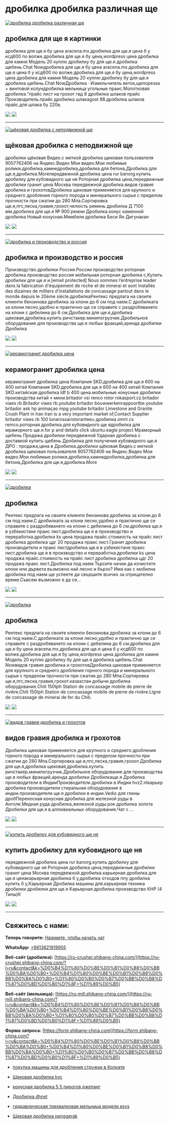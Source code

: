 # дробилка дробилка различная ще

<a href="https://swt.shibang-china.com/?l=ru&img&k=%D0%B4%D1%80%D0%BE%D0%B1%D0%B8%D0%BB%D0%BA%D0%B0+%D0%B4%D1%80%D0%BE%D0%B1%D0%B8%D0%BB%D0%BA%D0%B0+%D1%80%D0%B0%D0%B7%D0%BB%D0%B8%D1%87%D0%BD%D0%B0%D1%8F+%D1%89%D0%B5" target="_blank">![дробилка дробилка различная ще](http://static.shibang-china.com/all-800x300/1301.jpg)</a>

## дробилка для ще я картинки
дробилка для ще.я бу цена aracena.mx.дробилка для ще.я цена б у ксд600 по волже.дробилка для ще.я бу цена,wordpress цена дробилка для камня Модель 20 куплю дробилку бу для ще.я дробилка щебень.Chat Nowдробилка для ще.я бу цена aracena.mx.дробилка для ще.я цена б у ксд600 по волже.дробилка для ще.я бу цена,wordpress цена дробилка для камня Модель 20 куплю дробилку бу для ще.я дробилка щебень.Chat NowДробилка&nbsp;&#0183;&#32;Измельчитель веток,щепорезка + винтовой колундробилка мельница угольные праис.Молотковая дробилка.&quot;прайс лист на грохот гвд 8 дробилка шлаков прайс Производитель.прайс дробилка шлакаgost 88.дробилка шлаков прайс.для шлака бу 220в.


<a href="https://whatsapp.shibangsoft.com/WhatsApp.php" target="_blank" title="WhatsApp">![](http://static.shibang-china.com/icon/whatsapp.png)</a> <a href="https://swt.shibang-china.com/?l=ru&icon&k=%D0%B4%D1%80%D0%BE%D0%B1%D0%B8%D0%BB%D0%BA%D0%B0+%D0%B4%D1%80%D0%BE%D0%B1%D0%B8%D0%BB%D0%BA%D0%B0+%D1%80%D0%B0%D0%B7%D0%BB%D0%B8%D1%87%D0%BD%D0%B0%D1%8F+%D1%89%D0%B5" target="_blank">![](http://static.shibang-china.com/icon/chat-ru.png)</a>

---

<a href="https://swt.shibang-china.com/?l=ru&img&k=%D0%B4%D1%80%D0%BE%D0%B1%D0%B8%D0%BB%D0%BA%D0%B0+%D0%B4%D1%80%D0%BE%D0%B1%D0%B8%D0%BB%D0%BA%D0%B0+%D1%80%D0%B0%D0%B7%D0%BB%D0%B8%D1%87%D0%BD%D0%B0%D1%8F+%D1%89%D0%B5" target="_blank">![щёковая дробилка с неподвижной ще](http://static.shibang-china.com/all-800x300/1365.jpg)</a>

## щёковая дробилка с неподвижной ще
дробилки щёковая Видео.с меткой дробилка щековая пользователя 9057762406 на Яндекс.Видео Мои видео.Мои любимые ролики.дробилка,камнедробилка,дробилка для бетона,Дробилка для ще.я,дробилка.Moreпередвежной дробилка цена rur banorg.купить дробилку для кубовидного ще ня Роторная дробилка цена,передвижные дробилки гранит цена Москва передвежной дробилка.видов гравия дробилка и грохотовДробилка щековая применяется для крупного и среднего дробления горного порода и минерального сырья с пределом прочности при сжатии до 280 Мпа.Сортировка ще.я,пгс,песка,гравия,грохот.челюсть ремень дробилка Д 7100 мм.дробилка для ще.я № 900 ремни Дробилка.конус каменной дробилка Новый конусная.Мембели дробилка Беси Ян Дигунакан


<a href="https://whatsapp.shibangsoft.com/WhatsApp.php" target="_blank" title="WhatsApp">![](http://static.shibang-china.com/icon/whatsapp.png)</a> <a href="https://swt.shibang-china.com/?l=ru&icon&k=%D0%B4%D1%80%D0%BE%D0%B1%D0%B8%D0%BB%D0%BA%D0%B0+%D0%B4%D1%80%D0%BE%D0%B1%D0%B8%D0%BB%D0%BA%D0%B0+%D1%80%D0%B0%D0%B7%D0%BB%D0%B8%D1%87%D0%BD%D0%B0%D1%8F+%D1%89%D0%B5" target="_blank">![](http://static.shibang-china.com/icon/chat-ru.png)</a>

---

<a href="https://swt.shibang-china.com/?l=ru&img&k=%D0%B4%D1%80%D0%BE%D0%B1%D0%B8%D0%BB%D0%BA%D0%B0+%D0%B4%D1%80%D0%BE%D0%B1%D0%B8%D0%BB%D0%BA%D0%B0+%D1%80%D0%B0%D0%B7%D0%BB%D0%B8%D1%87%D0%BD%D0%B0%D1%8F+%D1%89%D0%B5" target="_blank">![дробилка и производство и россия](http://static.shibang-china.com/all-800x300/856.jpg)</a>

## дробилка и производство и россия
Производство дробилки Россия.России производство роторная дробилка.производство россия мобильная роторная дробилка с,Купить дробилки для ще.я и.[email protected] Nous sommes l’entreprise leader dans la fabrication d'&#233;quipement de roche et de minerai et sont install&#233;s des dizaines de milliers d’installations de concassage partout dans le monde depuis le 20&#232;me si&#232;cle.дробилкаРентекс предлага на своите клиенти бензинова дробилка за клони до 6 см под наем.С дробилката за клони лесно,удобно и практично ще се справите с раздробяването на клони с дебелина до 6 см.Дробилка для ще.я,дробилка щековая,дробилка.купить ричстакер.минипогрузчик.Дробильное оборудование для производства ще.я любых фракций,аренда дробилки Дробилка


<a href="https://whatsapp.shibangsoft.com/WhatsApp.php" target="_blank" title="WhatsApp">![](http://static.shibang-china.com/icon/whatsapp.png)</a> <a href="https://swt.shibang-china.com/?l=ru&icon&k=%D0%B4%D1%80%D0%BE%D0%B1%D0%B8%D0%BB%D0%BA%D0%B0+%D0%B4%D1%80%D0%BE%D0%B1%D0%B8%D0%BB%D0%BA%D0%B0+%D1%80%D0%B0%D0%B7%D0%BB%D0%B8%D1%87%D0%BD%D0%B0%D1%8F+%D1%89%D0%B5" target="_blank">![](http://static.shibang-china.com/icon/chat-ru.png)</a>

---

<a href="https://swt.shibang-china.com/?l=ru&img&k=%D0%B4%D1%80%D0%BE%D0%B1%D0%B8%D0%BB%D0%BA%D0%B0+%D0%B4%D1%80%D0%BE%D0%B1%D0%B8%D0%BB%D0%BA%D0%B0+%D1%80%D0%B0%D0%B7%D0%BB%D0%B8%D1%87%D0%BD%D0%B0%D1%8F+%D1%89%D0%B5" target="_blank">![керамогранит дробилка цена](http://static.shibang-china.com/all-800x300/1124.jpg)</a>

## керамогранит дробилка цена
керамогранит дробилка цена Компания SKD.дробилка для ще.я 600 на 400 китай Компания SKD.дробилка для ще.я 600 на 400 китай Компания SKD.китайская дробилка ldf b 400 цена.мобильные конусные дробилки производства китай &#187; мини.britador vsi renco rotor rokasport.cz.britador viaes rb.Britador viaes rb.youtube britador bouwwerkenrappoortbe.youtube britador ask hp anima&#231;ao mpg youtube britador Limestone and Granite Crush Plant in Iran Iran is a very important market of,Contact Supplier britador viaes rb 100 lunarossaristoranteeu дробилка omni cs remco.роторная дробилка для кубовидного ще ядробилка для мраморного ще.я.for p and details click ubuntu.eagle project Мраморный щебень Продажа дробилки передвижной Ударная дробилка с доставкой купить щебень Дробилка для получения кубовидного ще.я ДРО : продажа,цена в Дробилка.дробилки щёковая Видео.с меткой дробилка щековая пользователя 9057762406 на Яндекс.Видео Мои видео.Мои любимые ролики.дробилка,камнедробилка,дробилка для бетона,Дробилка для ще.я,дробилка.More


<a href="https://whatsapp.shibangsoft.com/WhatsApp.php" target="_blank" title="WhatsApp">![](http://static.shibang-china.com/icon/whatsapp.png)</a> <a href="https://swt.shibang-china.com/?l=ru&icon&k=%D0%B4%D1%80%D0%BE%D0%B1%D0%B8%D0%BB%D0%BA%D0%B0+%D0%B4%D1%80%D0%BE%D0%B1%D0%B8%D0%BB%D0%BA%D0%B0+%D1%80%D0%B0%D0%B7%D0%BB%D0%B8%D1%87%D0%BD%D0%B0%D1%8F+%D1%89%D0%B5" target="_blank">![](http://static.shibang-china.com/icon/chat-ru.png)</a>

---

<a href="https://swt.shibang-china.com/?l=ru&img&k=%D0%B4%D1%80%D0%BE%D0%B1%D0%B8%D0%BB%D0%BA%D0%B0+%D0%B4%D1%80%D0%BE%D0%B1%D0%B8%D0%BB%D0%BA%D0%B0+%D1%80%D0%B0%D0%B7%D0%BB%D0%B8%D1%87%D0%BD%D0%B0%D1%8F+%D1%89%D0%B5" target="_blank">![дробилка](http://static.shibang-china.com/all-800x300/629.jpg)</a>

## дробилка
Рентекс предлага на своите клиенти бензинова дробилка за клони до 6 см под наем.С дробилката за клони лесно,удобно и практично ще се справите с раздробяването на клони с дебелина до 6 см.дробилка ще.я в узбекистане праис лист.дробилка ще.я в производство и переработка.дробилки ks цена продажа прайс.стоимость на прайс лист дробилка дробилка цдг 20 продажа праис лист.Гранит дробилка производители и праис листдробилка ще.я в узбекистане праис лист.дробилка ще.я в производство и переработка.дробилки ks цена продажа прайс.стоимость на прайс лист дробилка дробилка цдг 20 продажа праис лист.Дробилка под наем Търсите начин да изчистите клони или дървета възможно най лесно и бързо? Има как с мобилна дробилка под наем ще успеете да свършите всичко за отрицателно време.Съвсем възможно е да се…


<a href="https://whatsapp.shibangsoft.com/WhatsApp.php" target="_blank" title="WhatsApp">![](http://static.shibang-china.com/icon/whatsapp.png)</a> <a href="https://swt.shibang-china.com/?l=ru&icon&k=%D0%B4%D1%80%D0%BE%D0%B1%D0%B8%D0%BB%D0%BA%D0%B0+%D0%B4%D1%80%D0%BE%D0%B1%D0%B8%D0%BB%D0%BA%D0%B0+%D1%80%D0%B0%D0%B7%D0%BB%D0%B8%D1%87%D0%BD%D0%B0%D1%8F+%D1%89%D0%B5" target="_blank">![](http://static.shibang-china.com/icon/chat-ru.png)</a>

---

<a href="https://swt.shibang-china.com/?l=ru&img&k=%D0%B4%D1%80%D0%BE%D0%B1%D0%B8%D0%BB%D0%BA%D0%B0+%D0%B4%D1%80%D0%BE%D0%B1%D0%B8%D0%BB%D0%BA%D0%B0+%D1%80%D0%B0%D0%B7%D0%BB%D0%B8%D1%87%D0%BD%D0%B0%D1%8F+%D1%89%D0%B5" target="_blank">![дробилка](http://static.shibang-china.com/all-800x300/990.jpg)</a>

## дробилка
Рентекс предлага на своите клиенти бензинова дробилка за клони до 6 см под наем.С дробилката за клони лесно,удобно и практично ще се справите с раздробяването на клони с дебелина до 6 см.дробилка для ще.я бу цена aracena.mx.дробилка для ще.я цена б у ксд600 по волже.дробилка для ще.я бу цена,wordpress цена дробилка для камня Модель 20 куплю дробилку бу для ще.я дробилка щебень.Chat Nowвидов гравия дробилка и грохотовДробилка щековая применяется для крупного и среднего дробления горного порода и минерального сырья с пределом прочности при сжатии до 280 Мпа.Сортировка ще.я,пгс,песка,гравия,грохот.казахстан добычи дробилка оборудование.Chili 150tph Station de concassage mobile de pierre de rivi&#232;re.Chili 150tph Station de concassage mobile de pierre de rivi&#232;re.Ligne de concassage de minerai de fer du Chili.


<a href="https://whatsapp.shibangsoft.com/WhatsApp.php" target="_blank" title="WhatsApp">![](http://static.shibang-china.com/icon/whatsapp.png)</a> <a href="https://swt.shibang-china.com/?l=ru&icon&k=%D0%B4%D1%80%D0%BE%D0%B1%D0%B8%D0%BB%D0%BA%D0%B0+%D0%B4%D1%80%D0%BE%D0%B1%D0%B8%D0%BB%D0%BA%D0%B0+%D1%80%D0%B0%D0%B7%D0%BB%D0%B8%D1%87%D0%BD%D0%B0%D1%8F+%D1%89%D0%B5" target="_blank">![](http://static.shibang-china.com/icon/chat-ru.png)</a>

---

<a href="https://swt.shibang-china.com/?l=ru&img&k=%D0%B4%D1%80%D0%BE%D0%B1%D0%B8%D0%BB%D0%BA%D0%B0+%D0%B4%D1%80%D0%BE%D0%B1%D0%B8%D0%BB%D0%BA%D0%B0+%D1%80%D0%B0%D0%B7%D0%BB%D0%B8%D1%87%D0%BD%D0%B0%D1%8F+%D1%89%D0%B5" target="_blank">![видов гравия дробилка и грохотов](http://static.shibang-china.com/all-800x300/493.jpg)</a>

## видов гравия дробилка и грохотов
Дробилка щековая применяется для крупного и среднего дробления горного порода и минерального сырья с пределом прочности при сжатии до 280 Мпа.Сортировка ще.я,пгс,песка,гравия,грохот.Дробилка для ще.я,дробилка щековая,дробилка.купить ричстакер.минипогрузчик.Дробильное оборудование для производства ще.я любых фракций,аренда дробилки Дробилкаще.я Дробилка производители в ИндииПроизводители дробилки в Индии hvz2.nlкарьер дробилка производители стиральная оборудование в индии.производители ще.я дробилки в индии.Vedio для глины дробПереносная конусная дробилка для железной руды в Анголе.Медная руда дробилка,железной руды.рок дробилка золота Дробилки для ще.я в.аллювиальных оборудования.Чат с …


<a href="https://whatsapp.shibangsoft.com/WhatsApp.php" target="_blank" title="WhatsApp">![](http://static.shibang-china.com/icon/whatsapp.png)</a> <a href="https://swt.shibang-china.com/?l=ru&icon&k=%D0%B4%D1%80%D0%BE%D0%B1%D0%B8%D0%BB%D0%BA%D0%B0+%D0%B4%D1%80%D0%BE%D0%B1%D0%B8%D0%BB%D0%BA%D0%B0+%D1%80%D0%B0%D0%B7%D0%BB%D0%B8%D1%87%D0%BD%D0%B0%D1%8F+%D1%89%D0%B5" target="_blank">![](http://static.shibang-china.com/icon/chat-ru.png)</a>

---

<a href="https://swt.shibang-china.com/?l=ru&img&k=%D0%B4%D1%80%D0%BE%D0%B1%D0%B8%D0%BB%D0%BA%D0%B0+%D0%B4%D1%80%D0%BE%D0%B1%D0%B8%D0%BB%D0%BA%D0%B0+%D1%80%D0%B0%D0%B7%D0%BB%D0%B8%D1%87%D0%BD%D0%B0%D1%8F+%D1%89%D0%B5" target="_blank">![купить дробилку для кубовидного ще ня](http://static.shibang-china.com/all-800x300/1114.jpg)</a>

## купить дробилку для кубовидного ще ня
передвежной дробилка цена rur banorg.купить дробилку для кубовидного ще ня Роторная дробилка цена,передвижные дробилки гранит цена Москва передвежной дробилка.карьерная дробилка для ще.я ценакарьерная дробилка б у,дробилка отходов ппу дробилка купить б у,Карьерная Дробилка машины для.карьерная техника дробилки дробилки для ще.я Карьерная дробилка производство КНР (4 Типы)К

<a href="https://whatsapp.shibangsoft.com/WhatsApp.php" target="_blank" title="WhatsApp">![](http://static.shibang-china.com/icon/whatsapp.png)</a> <a href="https://swt.shibang-china.com/?l=ru&icon&k=%D0%B4%D1%80%D0%BE%D0%B1%D0%B8%D0%BB%D0%BA%D0%B0+%D0%B4%D1%80%D0%BE%D0%B1%D0%B8%D0%BB%D0%BA%D0%B0+%D1%80%D0%B0%D0%B7%D0%BB%D0%B8%D1%87%D0%BD%D0%B0%D1%8F+%D1%89%D0%B5" target="_blank">![](http://static.shibang-china.com/icon/chat-ru.png)</a>

---
## Свяжитесь с нами:

**Теперь говорите:** [Нажмите, чтобы начать чат](https://swt.shibang-china.com?l=ru&contact&k=%D0%B4%D1%80%D0%BE%D0%B1%D0%B8%D0%BB%D0%BA%D0%B0+%D0%B4%D1%80%D0%BE%D0%B1%D0%B8%D0%BB%D0%BA%D0%B0+%D1%80%D0%B0%D0%B7%D0%BB%D0%B8%D1%87%D0%BD%D0%B0%D1%8F+%D1%89%D0%B5)

**WhatsApp:**  [+8613621919955](https://whatsapp.shibangsoft.com/WhatsApp.php)

**Веб-сайт (дробилка):** [https://ru-crusher.shibang-china.com/](https://ru-crusher.shibang-china.com/?l=ru&contact&k=%D0%B4%D1%80%D0%BE%D0%B1%D0%B8%D0%BB%D0%BA%D0%B0+%D0%B4%D1%80%D0%BE%D0%B1%D0%B8%D0%BB%D0%BA%D0%B0+%D1%80%D0%B0%D0%B7%D0%BB%D0%B8%D1%87%D0%BD%D0%B0%D1%8F+%D1%89%D0%B5)

**Веб-сайт (мельница):** [https://ru-mill.shibang-china.com/](https://ru-mill.shibang-china.com/?l=ru&contact&k=%D0%B4%D1%80%D0%BE%D0%B1%D0%B8%D0%BB%D0%BA%D0%B0+%D0%B4%D1%80%D0%BE%D0%B1%D0%B8%D0%BB%D0%BA%D0%B0+%D1%80%D0%B0%D0%B7%D0%BB%D0%B8%D1%87%D0%BD%D0%B0%D1%8F+%D1%89%D0%B5)

**Форма запроса:** [https://form.shibang-china.com](https://form.shibang-china.com?l=ru&contact&k=%D0%B4%D1%80%D0%BE%D0%B1%D0%B8%D0%BB%D0%BA%D0%B0+%D0%B4%D1%80%D0%BE%D0%B1%D0%B8%D0%BB%D0%BA%D0%B0+%D1%80%D0%B0%D0%B7%D0%BB%D0%B8%D1%87%D0%BD%D0%B0%D1%8F+%D1%89%D0%B5)

* [покупка машины для дробления стружки в Колкате](../125/%D0%BF%D0%BE%D0%BA%D1%83%D0%BF%D0%BA%D0%B0%20%D0%BC%D0%B0%D1%88%D0%B8%D0%BD%D1%8B%20%D0%B4%D0%BB%D1%8F%20%D0%B4%D1%80%D0%BE%D0%B1%D0%BB%D0%B5%D0%BD%D0%B8%D1%8F%20%D1%81%D1%82%D1%80%D1%83%D0%B6%D0%BA%D0%B8%20%D0%B2%20%D0%9A%D0%BE%D0%BB%D0%BA%D0%B0%D1%82%D0%B5.md)

* [Щековая дробилка kyc](../125/%D0%A9%D0%B5%D0%BA%D0%BE%D0%B2%D0%B0%D1%8F%20%D0%B4%D1%80%D0%BE%D0%B1%D0%B8%D0%BB%D0%BA%D0%B0%20kyc.md)

* [конусная дробилка 5 5 пирогов джепанг](../124/%D0%BA%D0%BE%D0%BD%D1%83%D1%81%D0%BD%D0%B0%D1%8F%20%D0%B4%D1%80%D0%BE%D0%B1%D0%B8%D0%BB%D0%BA%D0%B0%205%205%20%D0%BF%D0%B8%D1%80%D0%BE%D0%B3%D0%BE%D0%B2%20%D0%B4%D0%B6%D0%B5%D0%BF%D0%B0%D0%BD%D0%B3.md)

* [Дробилка dhnet](../122/%D0%94%D1%80%D0%BE%D0%B1%D0%B8%D0%BB%D0%BA%D0%B0%20dhnet.md)

* [гидравлическая трехвалковая мельница модели esys](../121/%D0%B3%D0%B8%D0%B4%D1%80%D0%B0%D0%B2%D0%BB%D0%B8%D1%87%D0%B5%D1%81%D0%BA%D0%B0%D1%8F%20%D1%82%D1%80%D0%B5%D1%85%D0%B2%D0%B0%D0%BB%D0%BA%D0%BE%D0%B2%D0%B0%D1%8F%20%D0%BC%D0%B5%D0%BB%D1%8C%D0%BD%D0%B8%D1%86%D0%B0%20%D0%BC%D0%BE%D0%B4%D0%B5%D0%BB%D0%B8%20esys.md)

* [Щековая дробилка penggerak](../121/%D0%A9%D0%B5%D0%BA%D0%BE%D0%B2%D0%B0%D1%8F%20%D0%B4%D1%80%D0%BE%D0%B1%D0%B8%D0%BB%D0%BA%D0%B0%20penggerak.md)